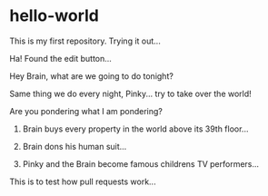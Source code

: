 # hello-world
This is my first repository. Trying it out...

Ha! Found the edit button... 

Hey Brain, what are we going to do tonight?

Same thing we do every night, Pinky... try to take over the world!

Are you pondering what I am pondering?

1) Brain buys every property in the world above its 39th floor...

2) Brain dons his human suit...

3) Pinky and the Brain become famous childrens TV performers...

This is to test how pull requests work...